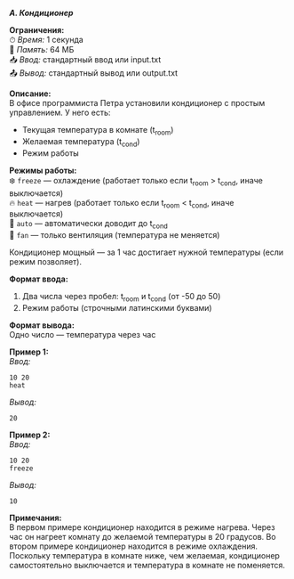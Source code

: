 ***A. Кондиционер***

**Ограничения:**  
⏱ *Время:* 1 секунда  
💾 *Память:* 64 МБ  
📥 *Ввод:* стандартный ввод или input.txt  
📤 *Вывод:* стандартный вывод или output.txt  

**Описание:**  
В офисе программиста Петра установили кондиционер с простым управлением. У него есть:  
- Текущая температура в комнате (t<sub>room</sub>)  
- Желаемая температура (t<sub>cond</sub>)  
- Режим работы  

**Режимы работы:**  
❄️ `freeze` — охлаждение (работает только если t<sub>room</sub> > t<sub>cond</sub>, иначе выключается)  
🔥 `heat` — нагрев (работает только если t<sub>room</sub> < t<sub>cond</sub>, иначе выключается)  
🤖 `auto` — автоматически доводит до t<sub>cond</sub>  
💨 `fan` — только вентиляция (температура не меняется)  

Кондиционер мощный — за 1 час достигает нужной температуры (если режим позволяет).  

**Формат ввода:**  
1. Два числа через пробел: t<sub>room</sub> и t<sub>cond</sub> (от -50 до 50)  
2. Режим работы (строчными латинскими буквами)  

**Формат вывода:**  
Одно число — температура через час  

**Пример 1:**  
*Ввод:*  
```
10 20
heat
```  
*Вывод:*  
```
20
```  

**Пример 2:**  
*Ввод:*  
```
10 20
freeze
```  
*Вывод:*  
```
10
```  

**Примечания:**  
В первом примере кондиционер находится в режиме нагрева. Через час он нагреет комнату до желаемой температуры в 20 градусов.
Во втором примере кондиционер находится в режиме охлаждения. Поскольку температура в комнате ниже, чем желаемая, кондиционер самостоятельно выключается и температура в комнате не поменяется.
